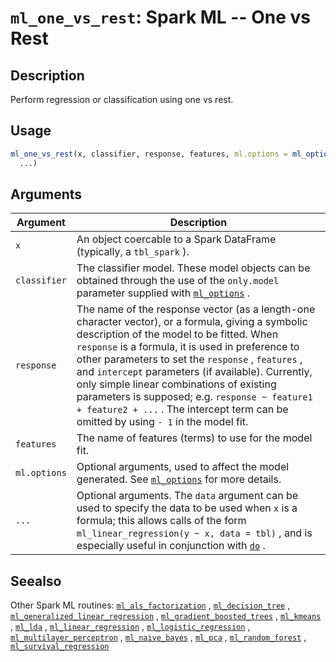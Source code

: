 # `ml_one_vs_rest`: Spark ML -- One vs Rest

## Description


 Perform regression or classification using one vs rest.


## Usage

```r
ml_one_vs_rest(x, classifier, response, features, ml.options = ml_options(),
  ...)
```


## Arguments

Argument      |Description
------------- |----------------
```x```     |     An object coercable to a Spark DataFrame (typically, a `tbl_spark` ).
```classifier```     |     The classifier model. These model objects can be obtained through the use of the `only.model` parameter supplied with [`ml_options`](ml_options.html) .
```response```     |     The name of the response vector (as a length-one character vector), or a formula, giving a symbolic description of the model to be fitted. When `response` is a formula, it is used in preference to other parameters to set the `response` , `features` , and `intercept`  parameters (if available). Currently, only simple linear combinations of existing parameters is supposed; e.g. `response ~ feature1 + feature2 + ...` . The intercept term can be omitted by using `- 1` in the model fit.
```features```     |     The name of features (terms) to use for the model fit.
```ml.options```     |     Optional arguments, used to affect the model generated. See [`ml_options`](ml_options.html) for more details.
```...```     |     Optional arguments. The `data` argument can be used to specify the data to be used when `x` is a formula; this allows calls of the form `ml_linear_regression(y ~ x, data = tbl)` , and is especially useful in conjunction with [`do`](do.html) .

## Seealso


 Other Spark ML routines: [`ml_als_factorization`](ml_als_factorization.html) ,
  [`ml_decision_tree`](ml_decision_tree.html) ,
  [`ml_generalized_linear_regression`](ml_generalized_linear_regression.html) ,
  [`ml_gradient_boosted_trees`](ml_gradient_boosted_trees.html) ,
  [`ml_kmeans`](ml_kmeans.html) , [`ml_lda`](ml_lda.html) ,
  [`ml_linear_regression`](ml_linear_regression.html) ,
  [`ml_logistic_regression`](ml_logistic_regression.html) ,
  [`ml_multilayer_perceptron`](ml_multilayer_perceptron.html) ,
  [`ml_naive_bayes`](ml_naive_bayes.html) , [`ml_pca`](ml_pca.html) ,
  [`ml_random_forest`](ml_random_forest.html) ,
  [`ml_survival_regression`](ml_survival_regression.html) 


